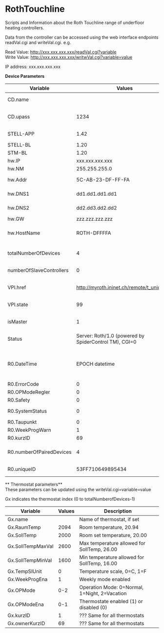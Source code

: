 # RothTouchline

Scripts and Information about the Roth Touchline range of underfloor heating controllers.  

Data from the controller can be accessed using the web interface endpoints readVal.cgi and writeVal.cgi. e.g.  

Read  Value: http://xxx.xxx.xxx.xxx/readVal.cgi?variable  
Write Value: http://xxx.xxx.xxx.xxx/writwVal.cgi?variable=value  
  
IP address: xxx.xxx.xxx.xxx  
  
**Device Parameters**  
  
| Variable                 | Values            | Description |  
| ---                      | ---               | --- | 
| CD.name                  |                   | Device name (only certain FW versions |  
| CD.upass                 | 1234              | User interface password (default 1234) |  
| STELL-APP                | 1.42              | Internal Version number (RO) |  
| STELL-BL                 | 1.20              | Module version |  
| STM-BL                   | 1.20              | MOdule version |  
| hw.IP                    | xxx.xxx.xxx.xxx   | IP Address of Device |  
| hw.NM                    | 255.255.255.0     | Netmask of IP |  
| hw.Addr                  | 5C-AB-23-DF-FF-FA | MAC address of Interface |  
| hw.DNS1                  | dd1.dd1.dd1.dd1   | IP address of DNS entry #1 |  
| hw.DNS2                  | dd2.dd3.dd2.dd2   | IP address of DNS entry #2 |  
| hw.GW                    | zzz.zzz.zzz.zzz   | Default route |  
| hw.HostName              | ROTH-DFFFFA       | Hostname (default ROTH-last_6_digits_of_MAC |  
| totalNumberOfDevices     | 4                 | Number of thermostats attached, 4 indicates thermostats 0-3 |  
| numberOfSlaveControllers | 0                 | Number of slave controllers attach |  
| VPI.href                 | http://myroth.ininet.ch/remote/t_uniqueID/ | URL of remote access point, see uniqueID below |  
| VPI.state                | 99                | Remote access point status |  
| isMaster                 | 1                 | Is this a master or slave (push master button for this to work) |  
| Status                   | Server: Roth/1.0 (powered by SpiderControl TM), CGI=0|ILR=0, V.1.0, ILR2=0, V.2.00, ILR3=1, V.1.00 | Status of webserver components |  
|                          |                   |  
| R0.DateTime              | EPOCH datetime    | Date/time since 1970 e.g. 1703956882 or " Sat Dec 30 15:33:54 CET 2023", can be updated |  
| R0.ErrorCode             | 0                 | Current error |  
| R0.OPModeRegler          | 0                 | ??? |  
| R0.Safety                | 0                 | ??? |  
| R0.SystemStatus          | 0                 | System status, 0=off, 1=running |  
| R0.Taupunkt              | 0                 | ??? |  
| R0.WeekProgWarn          | 1                 | ??? |  
| R0.kurzID                | 69                | same as Gx.kurzID
| R0.numberOfPairedDevices | 4                | Number of paired devices, same as 'totalNumberOfDevices' |  
| R0.uniqueID              | 53FF710649895434 | Unique identifier, used to construct VPI.href | 


** Thermostat parameters**  
These parameters can be updated using the writeVal.cgi=variable=value  

Gx indicates the thermostat index (0 to totalNumberofDevices-1)  

| Variable               | Values            | Description |  
| ---                    | ---               | --- | 
| Gx.name                | <Whatever>        | Name of thermostat, if set |  
| Gx.RaumTemp            | 2094              | Room temperature, 20.94 |  
| Gx.SollTemp            | 2000              | Room set temperature, 20.00 |  
| Gx.SollTempMaxVal      | 2600              | Max temperature allowed for SollTemp, 26.00 |  
| Gx.SollTempMinVal      | 1600              | Min temperature allowed for SollTemp, 16.00 |  
| Gx.TempSIUnit          | 0                 | Temperature scale, 0=C, 1=F |  
| Gx.WeekProgEna         | 1                 | Weekly mode enabled |  
| Gx.OPMode              | 0-2               | Operation Mode: 0=Normal, 1=Night, 2=Vacation |  
| Gx.OPModeEna           | 0-1               | Thermostate enabled (1) or disabled (0) |  
| Gx.kurzID              | 1                 | ??? Same for all thermostats |  
| Gx.ownerKurzID         | 69                | ??? Same for all thermostats |  
